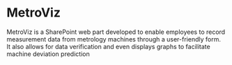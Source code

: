 # MetroViz
MetroViz is a SharePoint web part developed to enable employees to record measurement data from metrology machines through a user-friendly form. It also allows for data verification and even displays graphs to facilitate machine deviation prediction
